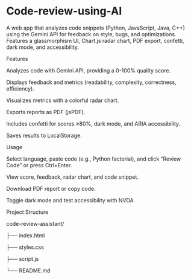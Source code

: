 # Code-review-using-AI

A web app that analyzes code snippets (Python, JavaScript, Java, C++) using the Gemini API for feedback on style, bugs, and optimizations. Features a glassmorphism UI, Chart.js radar chart, PDF export, confetti, dark mode, and accessibility.

Features

Analyzes code with Gemini API, providing a 0-100% quality score.

Displays feedback and metrics (readability, complexity, correctness, efficiency).

Visualizes metrics with a colorful radar chart.

Exports reports as PDF (jsPDF).

Includes confetti for scores ≥80%, dark mode, and ARIA accessibility.

Saves results to LocalStorage.


Usage

Select language, paste code (e.g., Python factorial), and click “Review Code” or press Ctrl+Enter.

View score, feedback, radar chart, and code snippet.

Download PDF report or copy code.

Toggle dark mode and test accessibility with NVDA.

Project Structure

code-review-assistant/

├── index.html

├── styles.css

├── script.js

└── README.md

